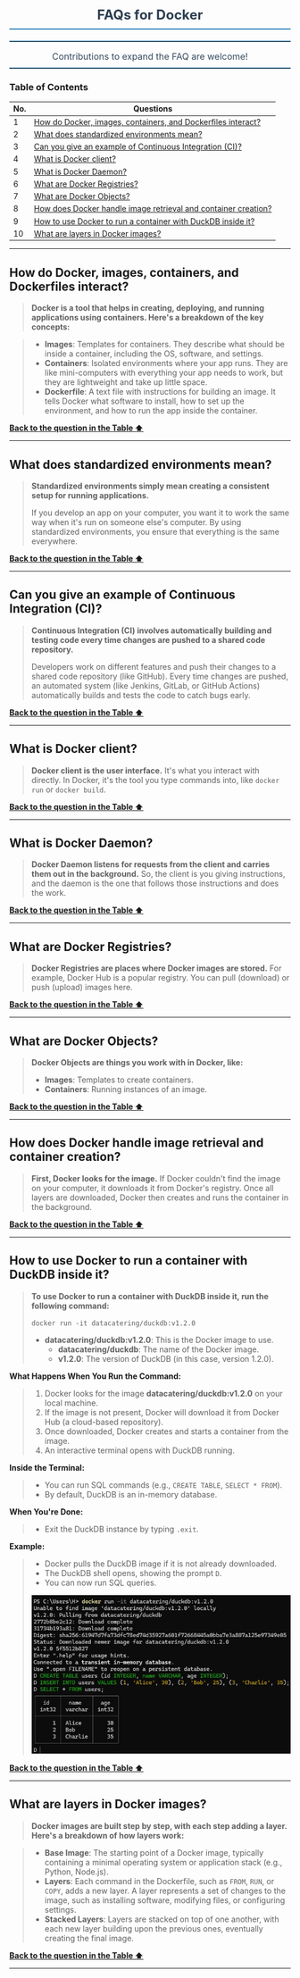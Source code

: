 <h2 style="font-size: 24px; text-align: center; font-weight: bold; color: #2C3E50; border-bottom: 2px solid #2980B9; padding-bottom: 10px; margin-bottom: 20px;">
  FAQs for Docker
</h2>

<hr style="border: none; border-top: 1px solid #2980B9; margin: 10px 0;">
<p style="text-align: center; font-size: 16px; color: #34495E; margin-bottom: 10px;">
  Contributions to expand the FAQ are welcome!
</p>
<hr style="border: none; border-top: 1px solid #2980B9; margin: 10px 0;">


### <a id="table-of-contents"></a>Table of Contents

| No. | Questions |
| --- | --------- |
| 1 | [How do Docker, images, containers, and Dockerfiles interact?](#how-do-docker-images-containers-and-dockerfiles-interact) |
| 2 | [What does standardized environments mean?](#what-does-standardized-environments-mean) |
| 3 | [Can you give an example of Continuous Integration (CI)?](#can-you-give-an-example-of-continuous-integration-ci) |
| 4 | [What is Docker client?](#what-is-docker-client) |
| 5 | [What is Docker Daemon?](#what-is-docker-daemon) |
| 6 | [What are Docker Registries?](#what-are-docker-registries) |
| 7 | [What are Docker Objects?](#what-are-docker-objects) |
| 8 | [How does Docker handle image retrieval and container creation?](#how-does-docker-handle-image-retrieval-and-container-creation) |
| 9 | [How to use Docker to run a container with DuckDB inside it?](#how-to-use-docker-to-run-a-container-with-duckdb-inside-it) |
| 10 | [What are layers in Docker images?](#what-are-layers-in-docker-images) |







--- 

## How do Docker, images, containers, and Dockerfiles interact?

> **Docker is a tool that helps in creating, deploying, and running applications using containers. Here's a breakdown of the key concepts:**

> - **Images**: Templates for containers. They describe what should be inside a container, including the OS, software, and settings.
> - **Containers**: Isolated environments where your app runs. They are like mini-computers with everything your app needs to work, but they are lightweight and take up little space.
> - **Dockerfile**: A text file with instructions for building an image. It tells Docker what software to install, how to set up the environment, and how to run the app inside the container.

**[ Back to the question in the Table ⬆ ](#table-of-contents)**

---

## What does standardized environments mean?

> **Standardized environments simply mean creating a consistent setup for running applications.** 
> 
> If you develop an app on your computer, you want it to work the same way when it's run on someone else's computer. By using standardized environments, you ensure that everything is the same everywhere.

**[ Back to the question in the Table ⬆ ](#table-of-contents)**

--- 

## Can you give an example of Continuous Integration (CI)?

> **Continuous Integration (CI) involves automatically building and testing code every time changes are pushed to a shared code repository.**
> 
> Developers work on different features and push their changes to a shared code repository (like GitHub). Every time changes are pushed, an automated system (like Jenkins, GitLab, or GitHub Actions) automatically builds and tests the code to catch bugs early.

**[ Back to the question in the Table ⬆ ](#table-of-contents)**

--- 

## What is Docker client?

> **Docker client is the user interface.** It's what you interact with directly. In Docker, it's the tool you type commands into, like `docker run` or `docker build`.

**[ Back to the question in the Table ⬆ ](#table-of-contents)**

--- 

## What is Docker Daemon?

> **Docker Daemon listens for requests from the client and carries them out in the background.** 
> So, the client is you giving instructions, and the daemon is the one that follows those instructions and does the work.

**[ Back to the question in the Table ⬆ ](#table-of-contents)**

--- 

## What are Docker Registries?

> **Docker Registries are places where Docker images are stored.** For example, Docker Hub is a popular registry. You can pull (download) or push (upload) images here.

**[ Back to the question in the Table ⬆ ](#table-of-contents)**

--- 

## What are Docker Objects?

> **Docker Objects are things you work with in Docker, like:**
> 
> - **Images**: Templates to create containers.
> - **Containers**: Running instances of an image.

**[ Back to the question in the Table ⬆ ](#table-of-contents)**

--- 

## How does Docker handle image retrieval and container creation?

> **First, Docker looks for the image.** If Docker couldn't find the image on your computer, it downloads it from Docker's registry. Once all layers are downloaded, Docker then creates and runs the container in the background.

**[ Back to the question in the Table ⬆ ](#table-of-contents)**

---

## How to use Docker to run a container with DuckDB inside it?

> **To use Docker to run a container with DuckDB inside it, run the following command:**
> 
> ```
> docker run -it datacatering/duckdb:v1.2.0
> ```
>- **datacatering/duckdb:v1.2.0**: This is the Docker image to use.
>    - **datacatering/duckdb**: The name of the Docker image.
>    - **v1.2.0**: The version of DuckDB (in this case, version 1.2.0).

**What Happens When You Run the Command:**
> 1. Docker looks for the image **datacatering/duckdb:v1.2.0** on your local machine.
> 2. If the image is not present, Docker will download it from Docker Hub (a cloud-based repository).
> 3. Once downloaded, Docker creates and starts a container from the image.
> 4. An interactive terminal opens with DuckDB running.

**Inside the Terminal:**
> - You can run SQL commands (e.g., `CREATE TABLE`, `SELECT * FROM`).
> - By default, DuckDB is an in-memory database.

**When You're Done:**
> - Exit the DuckDB instance by typing `.exit`.

**Example:**
> - Docker pulls the DuckDB image if it is not already downloaded.
> - The DuckDB shell opens, showing the prompt `D`.
> - You can now run SQL queries.
> 
> ![DuckDB Image](img/DuckDB_image.jpg)

**[ Back to the question in the Table ⬆ ](#table-of-contents)**

---

## What are layers in Docker images?

> **Docker images are built step by step, with each step adding a layer. Here's a breakdown of how layers work:**

> - **Base Image**: The starting point of a Docker image, typically containing a minimal operating system or application stack (e.g., Python, Node.js).
> - **Layers**: Each command in the Dockerfile, such as `FROM`, `RUN`, or `COPY`, adds a new layer. A layer represents a set of changes to the image, such as installing software, modifying files, or configuring settings.
> - **Stacked Layers**: Layers are stacked on top of one another, with each new layer building upon the previous ones, eventually creating the final image.

**[ Back to the question in the Table ⬆ ](#table-of-contents)**

---












